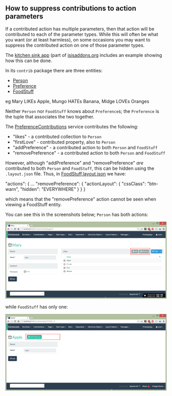 How to suppress contributions to action parameters
------------------------------------------------

If a contributed action has multiple parameters, then that action will be contributed to each of the parameter types.
While this will often be what you want (or at least harmless), on some occasions you may want to suppress the contributed
action on one of those parameter types.

The [kitchen sink app](https://github.com/isisaddons/isis-app-kitchensink) (part of [isisaddons.org](http://www.isisaddons.org/)
includes an example showing how this can be done.

In its `contrib` package there are three entities:

* [Person](https://github.com/isisaddons/isis-app-kitchensink/tree/d4fd4e8b799af42c343b7e451bbf6f5d218869a1/dom/src/main/java/org/isisaddons/app/kitchensink/dom/contrib/contributee/Person.java)
* [Preference](https://github.com/isisaddons/isis-app-kitchensink/tree/d4fd4e8b799af42c343b7e451bbf6f5d218869a1/dom/src/main/java/org/isisaddons/app/kitchensink/dom/contrib/contributed/Preference.java)
* [FoodStuff](https://github.com/isisaddons/isis-app-kitchensink/tree/d4fd4e8b799af42c343b7e451bbf6f5d218869a1/dom/src/main/java/org/isisaddons/app/kitchensink/dom/contrib/contributee/FoodStuff.java)

eg Mary LIKEs Apple, Mungo HATEs Banana, Midge LOVEs Oranges

Neither `Person` nor `FoodStuff` knows about `Preference`s; the `Preference` is the tuple that associates the two together.

The [PreferenceContributions](https://github.com/isisaddons/isis-app-kitchensink/tree/d4fd4e8b799af42c343b7e451bbf6f5d218869a1/dom/src/main/java/org/isisaddons/app/kitchensink/dom/contrib/contributed/PreferenceContributions.java) service contributes the following:

* "likes" - a contributed collection to `Person`
* "firstLove" - contributed property, also to `Person`
* "addPreference" - a contributed action to both `Person` and `FoodStuff`
* "removePreference" - a contributed action to both `Person` and `FoodStuff`

However, although "addPreference" and "removePreference" *are* contributed to both `Person` and `FoodStuff`, this can be hidden using the `.layout.json` file.  Thus, in [FoodStuff,layout.json](https://github.com/isisaddons/isis-app-kitchensink/tree/d4fd4e8b799af42c343b7e451bbf6f5d218869a1/dom/src/main/java/org/isisaddons/app/kitchensink/dom/contrib/contributee/FoodStuff.layout.json#L57-57) we have:

  "actions": {
    ...
    "removePreference": {
      "actionLayout": {
        "cssClass": "btn-warn",
        "hidden": "EVERYWHERE"
      }
    }
  }

which means that the "removePreference" action cannot be seen when viewing a FoodStuff entity.

You can see this in the screenshots below; `Person` has both actions:

<img src="images/suppressing-contributions-person.png" width="600px"/>

while `FoodStuff` has only one:

<img src="images/suppressing-contributions-foodstuff.png" width="600px"/>
